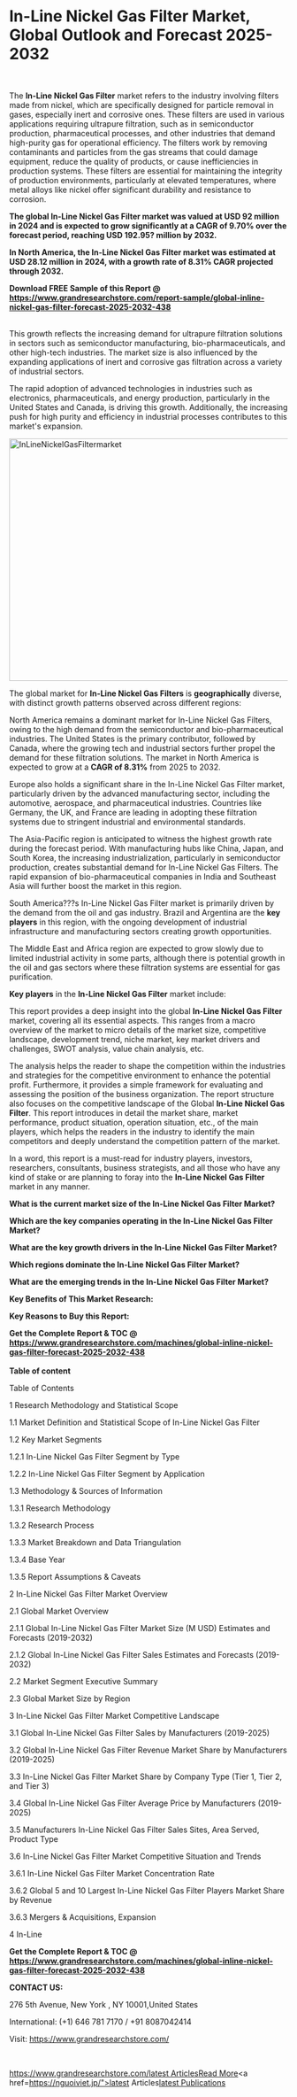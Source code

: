 <h1>In-Line Nickel Gas Filter Market, Global Outlook and Forecast 2025-2032</h1><br/><p>The <strong>In-Line Nickel Gas Filter</strong> market refers to the industry involving filters made from nickel, which are specifically designed for particle removal in gases, especially inert and corrosive ones. These filters are used in various applications requiring ultrapure filtration, such as in semiconductor production, pharmaceutical processes, and other industries that demand high-purity gas for operational efficiency. The filters work by removing contaminants and particles from the gas streams that could damage equipment, reduce the quality of products, or cause inefficiencies in production systems. These filters are essential for maintaining the integrity of production environments, particularly at elevated temperatures, where metal alloys like nickel offer significant durability and resistance to corrosion.</p><p><strong>The global In-Line Nickel Gas Filter market was valued at USD 92 million in 2024 and is expected to grow significantly at a <strong>CAGR</strong> of 9.70% over the forecast period, reaching USD 192.95? million by 2032. </strong></p><p><strong>In North America, the In-Line Nickel Gas Filter market was estimated at USD 28.12 million in 2024, with a growth rate of 8.31% <strong>CAGR</strong> projected through 2032. </strong></p><div><b>Download FREE Sample of this Report @ <a href="https://www.grandresearchstore.com/report-sample/global-inline-nickel-gas-filter-forecast-2025-2032-438">https://www.grandresearchstore.com/report-sample/global-inline-nickel-gas-filter-forecast-2025-2032-438</a></b></div><br><p>This growth reflects the increasing demand for ultrapure filtration solutions in sectors such as semiconductor manufacturing, bio-pharmaceuticals, and other high-tech industries. The market size is also influenced by the expanding applications of inert and corrosive gas filtration across a variety of industrial sectors.</p><p>The rapid adoption of advanced technologies in industries such as electronics, pharmaceuticals, and energy production, particularly in the United States and Canada, is driving this growth. Additionally, the increasing push for high purity and efficiency in industrial processes contributes to this market's expansion.</p><p><img alt="InLineNickelGasFiltermarket" src="https://www.grandresearchstore.com/assets/report-images/InLineNickelGasFiltermarket.png%20" style="width: 730px; height: 438px;"></p><p>The global market for <strong>In-Line Nickel Gas Filters</strong> is <strong>geographically</strong> diverse, with distinct growth patterns observed across different regions:</p><p>North America remains a dominant market for In-Line Nickel Gas Filters, owing to the high demand from the semiconductor and bio-pharmaceutical industries. The United States is the primary contributor, followed by Canada, where the growing tech and industrial sectors further propel the demand for these filtration solutions. The market in North America is expected to grow at a <strong><strong>CAGR</strong> of 8.31%</strong> from 2025 to 2032.</p><p>Europe also holds a significant share in the In-Line Nickel Gas Filter market, particularly driven by the advanced manufacturing sector, including the automotive, aerospace, and pharmaceutical industries. Countries like Germany, the UK, and France are leading in adopting these filtration systems due to stringent industrial and environmental standards.</p><p>The Asia-Pacific region is anticipated to witness the highest growth rate during the forecast period. With manufacturing hubs like China, Japan, and South Korea, the increasing industrialization, particularly in semiconductor production, creates substantial demand for In-Line Nickel Gas Filters. The rapid expansion of bio-pharmaceutical companies in India and Southeast Asia will further boost the market in this region.</p><p>South America???s In-Line Nickel Gas Filter market is primarily driven by the demand from the oil and gas industry. Brazil and Argentina are the <strong>key players</strong> in this region, with the ongoing development of industrial infrastructure and manufacturing sectors creating growth opportunities.</p><p>The Middle East and Africa region are expected to grow slowly due to limited industrial activity in some parts, although there is potential growth in the oil and gas sectors where these filtration systems are essential for gas purification.</p><p><strong>Key players</strong> in the <strong>In-Line Nickel Gas Filter</strong> market include:</p><p>This report provides a deep insight into the global <strong>In-Line Nickel Gas Filter</strong> market, covering all its essential aspects. This ranges from a macro overview of the market to micro details of the market size, competitive landscape, development trend, niche market, key market drivers and challenges, SWOT analysis, value chain analysis, etc.</p><p>The analysis helps the reader to shape the competition within the industries and strategies for the competitive environment to enhance the potential profit. Furthermore, it provides a simple framework for evaluating and assessing the position of the business organization. The report structure also focuses on the competitive landscape of the Global <strong>In-Line Nickel Gas Filter</strong>. This report introduces in detail the market share, market performance, product situation, operation situation, etc., of the main players, which helps the readers in the industry to identify the main competitors and deeply understand the competition pattern of the market.</p><p>In a word, this report is a must-read for industry players, investors, researchers, consultants, business strategists, and all those who have any kind of stake or are planning to foray into the <strong>In-Line Nickel Gas Filter</strong> market in any manner.</p><p><strong>What is the current market size of the In-Line Nickel Gas Filter Market?</strong></p><p><strong>Which are the key companies operating in the In-Line Nickel Gas Filter Market?</strong></p><p><strong>What are the key growth drivers in the In-Line Nickel Gas Filter Market?</strong></p><p><strong>Which regions dominate the In-Line Nickel Gas Filter Market?</strong></p><p><strong>What are the emerging trends in the In-Line Nickel Gas Filter Market?</strong></p><p><strong>Key Benefits of This Market Research:</strong></p><p><strong>Key <strong>Reasons to Buy</strong> this Report:</strong></p><div><b>Get the Complete Report & TOC @ <a href="https://www.grandresearchstore.com/machines/global-inline-nickel-gas-filter-forecast-2025-2032-438">https://www.grandresearchstore.com/machines/global-inline-nickel-gas-filter-forecast-2025-2032-438</a></b></div><br><b>Table of content</b><p>Table of Contents<br />
 
 1 Research Methodology and Statistical Scope<br />
 
 1.1 Market Definition and Statistical Scope of In-Line Nickel Gas Filter<br />
 
 1.2 Key Market Segments<br />
 
 1.2.1 In-Line Nickel Gas Filter Segment by Type<br />
 
 1.2.2 In-Line Nickel Gas Filter Segment by Application<br />
 
 1.3 Methodology & Sources of Information<br />
 
 1.3.1 Research Methodology<br />
 
 1.3.2 Research Process<br />
 
 1.3.3 Market Breakdown and Data Triangulation<br />
 
 1.3.4 Base Year<br />
 
 1.3.5 Report Assumptions & Caveats<br />
 
 2 In-Line Nickel Gas Filter Market Overview<br />
 
 2.1 Global Market Overview<br />
 
 2.1.1 Global In-Line Nickel Gas Filter Market Size (M USD) Estimates and Forecasts (2019-2032)<br />
 
 2.1.2 Global In-Line Nickel Gas Filter Sales Estimates and Forecasts (2019-2032)<br />
 
 2.2 Market Segment Executive Summary<br />
 
 2.3 Global Market Size by Region<br />
 
 3 In-Line Nickel Gas Filter Market Competitive Landscape<br />
 
 3.1 Global In-Line Nickel Gas Filter Sales by Manufacturers (2019-2025)<br />
 
 3.2 Global In-Line Nickel Gas Filter Revenue Market Share by Manufacturers (2019-2025)<br />
 
 3.3 In-Line Nickel Gas Filter Market Share by Company Type (Tier 1, Tier 2, and Tier 3)<br />
 
 3.4 Global In-Line Nickel Gas Filter Average Price by Manufacturers (2019-2025)<br />
 
 3.5 Manufacturers In-Line Nickel Gas Filter Sales Sites, Area Served, Product Type<br />
 
 3.6 In-Line Nickel Gas Filter Market Competitive Situation and Trends<br />
 
 3.6.1 In-Line Nickel Gas Filter Market Concentration Rate<br />
 
 3.6.2 Global 5 and 10 Largest In-Line Nickel Gas Filter Players Market Share by Revenue<br />
 
 3.6.3 Mergers & Acquisitions, Expansion<br />
 
 4 In-Line<br><div><b>Get the Complete Report & TOC @ <a href="https://www.grandresearchstore.com/machines/global-inline-nickel-gas-filter-forecast-2025-2032-438">https://www.grandresearchstore.com/machines/global-inline-nickel-gas-filter-forecast-2025-2032-438</a></b></div></p>
 
 <b>CONTACT US:</b><br>
 
 276 5th Avenue, New York , NY 10001,United States<br>
 
 International: (+1) 646 781 7170 / +91 8087042414<br>
 
 Visit: <a href="https://www.grandresearchstore.com/">https://www.grandresearchstore.com/</a>
 
 <br>
 
 <a href="https://gyeongbokgung.com">https://www.grandresearchstore.com/</a><a href="https://hallyeomaritime.com">latest Articles</a><a href="https://jingwansa.com">Read More</a><a href=https://nguoiviet.jp/">latest Articles</a><a href="https://www.intelmarketresearch.com/">latest Publications</a>